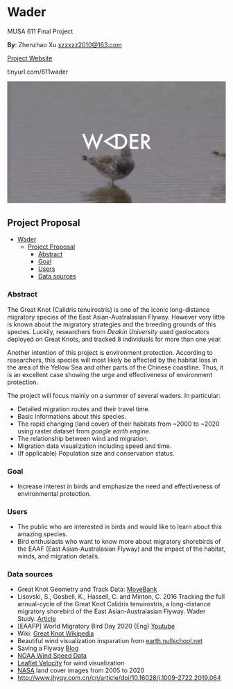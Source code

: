 # Wader

MUSA 611 Final Project

**By**: Zhenzhao Xu xzzxzz2010@163.com

[Project Website](http://zhenzhaoxu.com/Waders)

tinyurl.com/611wader 

<img title="" src="media/website.png" alt="">

## Project Proposal

- [Wader](#wader)
  - [Project Proposal](#project-proposal)
    - [Abstract](#abstract)
    - [Goal](#goal)
    - [Users](#users)
    - [Data sources](#data-sources)

### Abstract

The Great Knot (Calidris tenuirostris) is one of the iconic long-distance migratory species of the East Asian-Australasian Flyway. However very little is known about the migratory strategies and the breeding grounds of this species. Luckily, researchers from *Deakin University* used geolocators deployed on Great Knots, and tracked 8 individuals for more than one year.

Another intention of this project is environment protection. According to researchers, this species will most likely be affected by the habitat loss in the area of the Yellow Sea and other parts of the Chinese coastline. Thus, it is an excellent case showing the urge and effectiveness of environment protection.

The project will focus mainly on a summer of several waders. In particular:

- Detailed migration routes and their travel time.
- Basic informations about this species.
- The rapid changing (land cover) of their habitats from ~2000 to ~2020 using raster dataset from *google earth engine*.
- The relationship between wind and migration.
- Migration data visualization including speed and time.
- (If applicable) Population size and conservation status.

### Goal

* Increase interest in birds and emphasize the need and effectiveness of environmental protection.

### Users

* The public who are interested in birds and would like to learn about this amazing species.
* Bird enthusiasts who want to know more about migratory shorebirds of the EAAF (East Asian-Australasian Flyway) and the impact of the habitat, winds, and migration details. 

### Data sources

- Great Knot Geometry and Track Data: [MoveBank](https://www.movebank.org/cms/webapp?gwt_fragment=page=studies,path=study215137383)
- Lisovski, S., Gosbell, K., Hassell, C. and Minton, C. 2016 Tracking the full annual-cycle of the Great Knot Calidris tenuirostris, a long-distance migratory shorebird of the East Asian-Australasian Flyway. Wader Study. [Article](https://www.researchgate.net/publication/311512725_Tracking_the_full_annual-cycle_of_the_Great_Knot_Calidris_tenuirostris_a_long-distance_migratory_shorebird_of_the_East_Asian-Australasian_Flyway)
- [EAAFP] World Migratory Bird Day 2020 (Eng) [Youtube](https://www.youtube.com/watch?v=KMKP8Zvvy0U)
- Wiki: [Great Knot Wikipedia](https://en.wikipedia.org/wiki/Great_knot)
- Beautiful wind visualization insparation from [earth.nullschool.net](https://earth.nullschool.net/)
- Saving a Flyway [Blog](https://birdingbeijing.com/2021/05/23/saving-a-flyway/)
- [NOAA Wind Speed Data](https://www.ncei.noaa.gov/products/weather-climate-models/)
- [Leaflet Velocity](https://github.com/onaci/leaflet-velocity) for wind visualization
- [NASA](https://appeears.earthdatacloud.nasa.gov/) land cover images from 2005 to 2020
- http://www.jhyqy.com.cn/cn/article/doi/10.16028/j.1009-2722.2019.064 

